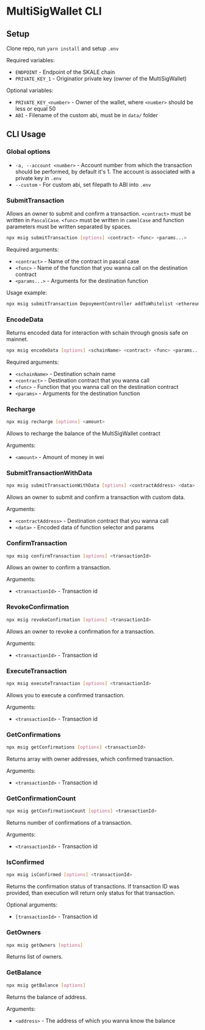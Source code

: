 # MultiSigWallet CLI

## Setup

Clone repo, run `yarn install` and setup `.env`

Required variables:
- `ENDPOINT` - Endpoint of the SKALE chain
- `PRIVATE_KEY_1` - Originatior private key (owner of the MultiSigWallet)

Optional variables:
- `PRIVATE_KEY_<number>` - Owner of the wallet, where `<number>` should be less or equal 50
- `ABI` - Filename of the custom abi, must be in `data/` folder


## CLI Usage

### Global options
- `-a, --account <number>` - Account number from which the transaction should be performed, by default it's 1. The account is associated with a private key in `.env`
- `--custom` - For custom abi, set filepath to ABI into `.env`

### SubmitTransaction

Allows an owner to submit and confirm a transaction. `<contract>` must be written in `PascalCase`. `<func>` must be written in `camelCase` and function parameters must be written separated by spaces.

```bash
npx msig submitTransaction [options] <contract> <func> <params...>
```

Required arguments:

-   `<contract>` - Name of the contract in pascal case
-   `<func>` - Name of the function that you wanna call on the destination contract
-   `<params...>` - Arguments for the destination function

Usage example:
```bash
npx msig submitTransaction DepoymentController addToWhitelist <ethereum-address>
```

### EncodeData

Returns encoded data for interaction with schain through gnosis safe on mainnet.

```bash
npx msig encodeData [options] <schainName> <contract> <func> <params...>
```

Required arguments:
-  `<schainName>` - Destination schain name
-  `<contract>` -   Destination contract that you wanna call
-  `<func>` -       Function that you wanna call on the destination contract
-  `<params>` -     Arguments for the destination function


### Recharge
```bash
npx msig recharge [options] <amount>
```

Allows to recharge the balance of the MultiSigWallet contract

Arguments:
-  `<amount>` -     Amount of money in wei


### SubmitTransactionWithData
```bash
npx msig submitTransactionWithData [options] <contractAddress> <data>
```

Allows an owner to submit and confirm a transaction with custom data.

Arguments:
-  `<contractAddress>` -  Destination contract that you wanna call
-  `<data>` -             Encoded data of function selector and params

### ConfirmTransaction
```bash
npx msig confirmTransaction [options] <transactionId>
```

Allows an owner to confirm a transaction.

Arguments:
-  `<transactionId>` - Transaction id


### RevokeConfirmation
```bash
npx msig revokeConfirmation [options] <transactionId>
```

Allows an owner to revoke a confirmation for a transaction.

Arguments:
-  `<transactionId>` - Transaction id


### ExecuteTransaction
```bash
npx msig executeTransaction [options] <transactionId>
```

Allows you to execute a confirmed transaction.

Arguments:
-  `<transactionId>` - Transaction id


### GetConfirmations
```bash
npx msig getConfirmations [options] <transactionId>
```

Returns array with owner addresses, which confirmed transaction.

Arguments:
-  `<transactionId>` - Transaction id


### GetConfirmationCount
```bash
npx msig getConfirmationCount [options] <transactionId>
```

Returns number of confirmations of a transaction.

Arguments:
-  `<transactionId>` - Transaction id


### IsConfirmed
```bash
npx msig isConfirmed [options] <transactionId>
```

Returns the confirmation status of transactions. If transaction ID was provided, than execution will return only status for that transaction.

Optional arguments:
-  `[transactionId>` - Transaction id

### GetOwners
```bash
npx msig getOwners [options]
```

Returns list of owners.

### GetBalance
```bash
npx msig getBalance [options]
```

Returns the balance of address.

Arguments:
- `<address>` -     The address of which you wanna know the balance













